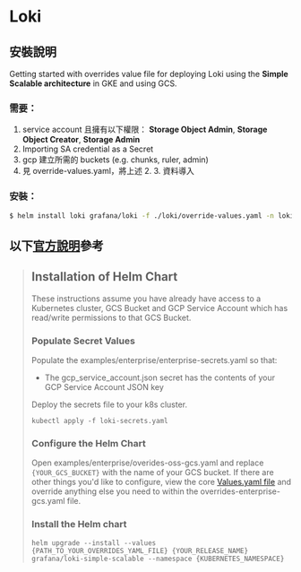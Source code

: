 # Loki

## 安裝說明
Getting started with overrides value file for deploying Loki using the **Simple Scalable architecture** in GKE and using GCS.

### 需要：
1. service account 且擁有以下權限： **Storage Object Admin**, **Storage Object Creator**, **Storage Admin**
2. Importing SA credential as a Secret
3. gcp 建立所需的 buckets (e.g. chunks, ruler, admin)
4. 見 override-values.yaml，將上述 2. 3. 資料導入  

### 安裝：
```bash
$ helm install loki grafana/loki -f ./loki/override-values.yaml -n loki --create-namespace
```


## 以下[官方說明](https://github.com/grafana/loki/tree/main/production/helm/loki/docs/examples/oss)參考

> ## Installation of Helm Chart
> These instructions assume you have already have access to a Kubernetes cluster, GCS Bucket and GCP Service Account which has read/write permissions to that GCS Bucket.
> 
> ### Populate Secret Values
> Populate the examples/enterprise/enterprise-secrets.yaml so that:
> - The gcp_service_account.json secret has the contents of your GCP Service Account JSON key
> 
> Deploy the secrets file to your k8s cluster.
> 
> `kubectl apply -f loki-secrets.yaml`
> 
> ### Configure the Helm Chart
> Open examples/enterprise/overides-oss-gcs.yaml and replace `{YOUR_GCS_BUCKET}` with the name of your GCS bucket. If there are other things you'd like to configure, view the core [Values.yaml file](https://github.com/grafana/helm-charts/blob/main/charts/loki-simple-scalable/values.yaml) and override anything else you need to within the overrides-enterprise-gcs.yaml file.
> 
> ### Install the Helm chart
> 
> `helm upgrade --install --values {PATH_TO_YOUR_OVERRIDES_YAML_FILE} {YOUR_RELEASE_NAME} grafana/loki-simple-scalable --namespace {KUBERNETES_NAMESPACE}`
